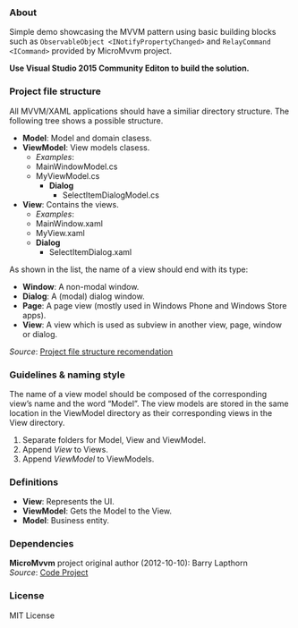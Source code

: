 ### About

Simple demo showcasing the MVVM pattern using basic building blocks such as `ObservableObject <INotifyPropertyChanged>` and `RelayCommand <ICommand>` 
provided by MicroMvvm project.

**Use Visual Studio 2015 Community Editon to build the solution.**

### Project file structure

All MVVM/XAML applications should have a similiar directory structure. The following tree shows a possible structure.

- **Model**: Model and domain clasess.
- **ViewModel**: View models clasess.
    - *Examples*:
	- MainWindowModel.cs
	- MyViewModel.cs
		- **Dialog**
			- SelectItemDialogModel.cs
- **View**: Contains the views.
    - *Examples*:
	- MainWindow.xaml
	- MyView.xaml
	- **Dialog**
		- SelectItemDialog.xaml

As shown in the list, the name of a view should end with its type:

* **Window**: A non-modal window.
* **Dialog**: A (modal) dialog window.
* **Page**: A page view (mostly used in Windows Phone and Windows Store apps).
* **View**: A view which is used as subview in another view, page, window or dialog.

*Source*: [Project file structure recomendation](http://blog.rsuter.com/recommendations-best-practices-implementing-mvvm-xaml-net-applications)

### Guidelines & naming style

The name of a view model should be composed of the corresponding view’s name and the word “Model”. 
The view models are stored in the same location in the ViewModel directory as their corresponding views in the View directory.

1. Separate folders for Model, View and ViewModel.
2. Append *View* to Views.
3. Append *ViewModel* to ViewModels.

### Definitions

- **View**: Represents the UI.
- **ViewModel**: Gets the Model to the View.
- **Model**: Business entity.

### Dependencies

**MicroMvvm** project original author (2012-10-10): Barry Lapthorn  
*Source*: [Code Project](http://www.codeproject.com/Articles/165368/WPF-MVVM-Quick-Start-Tutorial)

### License

MIT License
